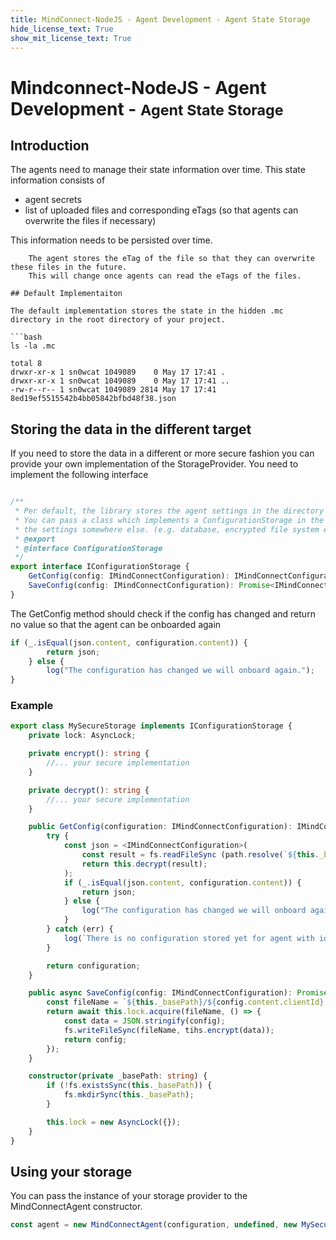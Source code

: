 ```yaml
---
title: MindConnect-NodeJS - Agent Development - Agent State Storage
hide_license_text: True
show_mit_license_text: True
---
```


# Mindconnect-NodeJS - Agent Development - <small>Agent State Storage</small>

## Introduction

The agents need to manage their state information over time. 
This state information consists of

- agent secrets
- list of uploaded files and corresponding eTags (so that agents can overwrite the files if necessary)

This information needs to be persisted over time. 

``` info
    The agent stores the eTag of the file so that they can overwrite these files in the future. 
    This will change once agents can read the eTags of the files.

## Default Implementaiton

The default implementation stores the state in the hidden .mc directory in the root directory of your project.

```bash
ls -la .mc

total 8
drwxr-xr-x 1 sn0wcat 1049089    0 May 17 17:41 .
drwxr-xr-x 1 sn0wcat 1049089    0 May 17 17:41 ..
-rw-r--r-- 1 sn0wcat 1049089 2814 May 17 17:41 8ed19ef5515542b4bb05842bfbd48f38.json
```

## Storing the data in the different target

If you need to store the data in a different or more secure fashion you can provide your own implementation of the StorageProvider. You need to implement the following interface

```typescript

/**
 * Per default, the library stores the agent settings in the directory .mc
 * You can pass a class which implements a ConfigurationStorage in the constructor if you want to store
 * the settings somewhere else. (e.g. database, encrypted file system etc)
 * @export
 * @interface ConfigurationStorage
 */
export interface IConfigurationStorage {
    GetConfig(config: IMindConnectConfiguration): IMindConnectConfiguration;
    SaveConfig(config: IMindConnectConfiguration): Promise<IMindConnectConfiguration>;
}

```

The GetConfig method should check if the config has changed and return no value so that the agent can be onboarded again

```typescript
if (_.isEqual(json.content, configuration.content)) {
        return json;
    } else {
        log("The configuration has changed we will onboard again.");
}
```

### Example

```typescript
export class MySecureStorage implements IConfigurationStorage {
    private lock: AsyncLock;

    private encrypt(): string {
        //... your secure implementation
    }

    private decrypt(): string {
        //... your secure implementation
    }

    public GetConfig(configuration: IMindConnectConfiguration): IMindConnectConfiguration {
        try {
            const json = <IMindConnectConfiguration>(
                const result = fs.readFileSync (path.resolve(`${this._basePath}/${configuration.content.clientId}.bin`));
                return this.decrypt(result);
            );
            if (_.isEqual(json.content, configuration.content)) {
                return json;
            } else {
                log("The configuration has changed we will onboard again.");
            }
        } catch (err) {
            log(`There is no configuration stored yet for agent with id ${configuration.content.clientId}`);
        }

        return configuration;
    }

    public async SaveConfig(config: IMindConnectConfiguration): Promise<IMindConnectConfiguration> {
        const fileName = `${this._basePath}/${config.content.clientId}.bin`;
        return await this.lock.acquire(fileName, () => {
            const data = JSON.stringify(config);
            fs.writeFileSync(fileName, tihs.encrypt(data));
            return config;
        });
    }

    constructor(private _basePath: string) {
        if (!fs.existsSync(this._basePath)) {
            fs.mkdirSync(this._basePath);
        }

        this.lock = new AsyncLock({});
    }
}

```

## Using your storage

You can pass the instance of your storage provider to the MindConnectAgent constructor.

```typescript
const agent = new MindConnectAgent(configuration, undefined, new MySecureStorage());
```
